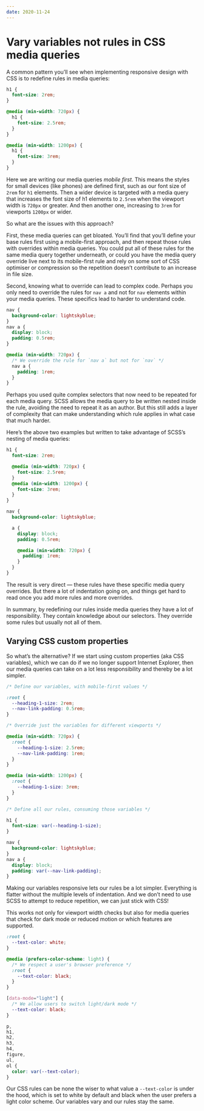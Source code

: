 ```yaml
---
date: 2020-11-24
---
```


# Vary variables not rules in CSS media queries

A common pattern you’ll see when implementing responsive design with CSS is to redefine rules in media queries:

```css
h1 {
  font-size: 2rem;
}

@media (min-width: 720px) {
  h1 {
    font-size: 2.5rem;
  }
}

@media (min-width: 1200px) {
  h1 {
    font-size: 3rem;
  }
}
```

Here we are writing our media queries _mobile first_. This means the styles for small devices (like phones) are defined first, such as our font size of `2rem` for `h1` elements. Then a wider device is targeted with a media query that increases the font size of h1 elements to `2.5rem` when the viewport width is `720px` or greater. And then another one, increasing to `3rem` for viewports `1200px` or wider.

So what are the issues with this approach?

First, these media queries can get bloated. You’ll find that you’ll define your base rules first using a mobile-first approach, and then repeat those rules with overrides within media queries. You could put all of these rules for the same media query together underneath, or could you have the media query override live next to its mobile-first rule and rely on some sort of CSS optimiser or compression so the repetition doesn’t contribute to an increase in file size.

Second, knowing what to override can lead to complex code. Perhaps you only need to override the rules for `nav a` and not for `nav` elements within your media queries. These specifics lead to harder to understand code.

```css
nav {
  background-color: lightskyblue;
}
nav a {
  display: block;
  padding: 0.5rem;
}

@media (min-width: 720px) {
  /* We override the rule for `nav a` but not for `nav` */
  nav a {
    padding: 1rem;
  }
}
```

Perhaps you used quite complex selectors that now need to be repeated for each media query. SCSS allows the media query to be written nested inside the rule, avoiding the need to repeat it as an author. But this still adds a layer of complexity that can make understanding which rule applies in what case that much harder.

Here’s the above two examples but written to take advantage of SCSS’s nesting of media queries:

```scss
h1 {
  font-size: 2rem;

  @media (min-width: 720px) {
    font-size: 2.5rem;
  }
  @media (min-width: 1200px) {
    font-size: 3rem;
  }
}

nav {
  background-color: lightskyblue;

  a {
    display: block;
    padding: 0.5rem;

    @media (min-width: 720px) {
      padding: 1rem;
    }
  }
}
```

The result is very direct — these rules have these specific media query overrides. But there a lot of indentation going on, and things get hard to read once you add more rules and more overrides.

In summary, by redefining our rules inside media queries they have a lot of responsibility. They contain knowledge about our selectors. They override some rules but usually not all of them.

## Varying CSS custom properties

So what’s the alternative? If we start using custom properties (aka CSS variables), which we can do if we no longer support Internet Explorer, then our media queries can take on a lot less responsibility and thereby be a lot simpler.

```css
/* Define our variables, with mobile-first values */

:root {
  --heading-1-size: 2rem;
  --nav-link-padding: 0.5rem;
}

/* Override just the variables for different viewports */

@media (min-width: 720px) {
  :root {
    --heading-1-size: 2.5rem;
    --nav-link-padding: 1rem;
  }
}

@media (min-width: 1200px) {
  :root {
    --heading-1-size: 3rem;
  }
}

/* Define all our rules, consuming those variables */

h1 {
  font-size: var(--heading-1-size);
}

nav {
  background-color: lightskyblue;
}
nav a {
  display: block;
  padding: var(--nav-link-padding);
}
```

Making our variables responsive lets our rules be a lot simpler. Everything is flatter without the multiple levels of indentation. And we don’t need to use SCSS to attempt to reduce repetition, we can just stick with CSS!

This works not only for viewport width checks but also for media queries that check for dark mode or reduced motion or which features are supported.

```css
:root {
  --text-color: white;
}

@media (prefers-color-scheme: light) {
  /* We respect a user's browser preference */
  :root {
    --text-color: black;
  }
}

[data-mode="light"] {
  /* We allow users to switch light/dark mode */
  --text-color: black;
}

p,
h1,
h2,
h3,
h4,
figure,
ul,
ol {
  color: var(--text-color);
}
```

Our CSS rules can be none the wiser to what value a `--text-color` is under the hood, which is set to white by default and black when the user prefers a light color scheme. Our variables vary and our rules stay the same.

